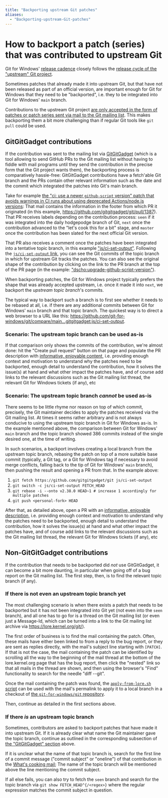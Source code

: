 ```yaml
---
title: "Backporting upstream Git patches"
aliases:
  - "Backporting-upstream-Git-patches"
---
```

# How to backport a patch (series) that was contributed to upstream Git

Git for Windows' [release cadence](https://github.com/git-for-windows/git/security/policy#supported-versions) closely follows the [release cycle of the "upstream" Git project](https://tinyurl.com/gitcal).

Sometimes patches that already made it into upstream Git, but that have not been released as part of an official version, are important enough for Git for Windows that they need to be "backported", i.e. they to be integrated into Git for Windows' `main` branch.

Contributions to the upstream Git project [are only accepted in the form of patches or patch series sent via mail to the Git mailing list](https://git-scm.com/docs/SubmittingPatches#send-patches). This makes backporting them a bit more challenging than if regular Git tools like `git pull` could be used.

## GitGitGadget contributions

If the contribution was sent to the mailing list via [GitGitGadget](https://gitgitgadget.github.io/) (which is a tool allowing to send GitHub PRs to the Git mailing list without having to fiddle with mail programs until they send the contribution in the precise form that the Git project wants them), the backporting process is comparatively hassle-free: GitGitGadget contributions have a fetch'able Git branch and the PRs contain other relevant information such as the date and the commit which integrated the patches into Git's main branch.

Take for example [the "ci: use a newer `github-script` version" patch that avoids warnings in CI runs about using deprecated Actions/node.js versions](https://lore.kernel.org/git/pull.1387.git.1667902408921.gitgitgadget@gmail.com/): That mail contains the information in the footer from which PR it originated (in this example, https://github.com/gitgitgadget/git/pull/1387). That PR receives labels depending on the contribution process: `seen` if it was integrated into the daily hodgepodge branch of Git, `next` once the contribution advanced to the "let's cook this for a bit" stage, and `master` once the contribution has been slated for the next official Git version.

That PR also receives a comment once the patches have been integrated into a tentative topic branch, in this example ["js/ci-set-output"](https://github.com/gitgitgadget/git/pull/1387#issuecomment-1307968188). Following the [`js/ci-set-output` link](https://github.com/gitgitgadget/git/commits/js/ci-set-output), you can see the Git commits of the topic branch in which for upstream Git tracks the patches. You can also see the original shape of the contribution by clicking on the link to the PR branch at the top of the PR page (in the example: ["dscho:upgrade-github-script-version"](https://github.com/dscho/git/tree/upgrade-github-script-version)).

When backporting patches, the Git for Windows project typically prefers the shape that was already accepted upstream, i.e. once it made it into `next`, we backport the _upstream topic branch_'s commits.

The typical way to backport such a branch is to first see whether it needs to be rebased at all, i.e. if there are any additional commits between Git for Windows' `main` branch and that topic branch. The quickest way is to direct a web browser to a URL like this: https://github.com/git-for-windows/git/compare/main...gitgitgadget:js/ci-set-output.

### Scenario: The upstream topic branch can be used as-is

If that comparison only shows the commits of the contribution, we're almost done: hit the "Create pull request" button on that page and populate the PR description with [informative, enjoyable content](https://github.blog/2022-06-30-write-better-commits-build-better-projects/), i.e. providing enough context and motivation to understand why the patches need to be backported, enough detail to understand the contribution, how it solves the issue(s) at hand and what other impact the patches have, and of course add links to the relevant discussions such as the Git mailing list thread, the relevant Git for Windows tickets (if any), etc

### Scenario: The upstream topic branch _cannot_ be used as-is

There seems to be little rhyme nor reason on top of which commit, precisely, the Git maintainer decides to apply the patches received via the Git mailing list. At times it seems rather arbitrary and is not always conducive to using the upstream topic branch in Git for Windows as-is. In the example mentioned above, the comparison between Git for Windows' `main` branch and the topic branch showed 386 commits instead of the single desired one, at the time of writing.

In such scenarios, a backport involves creating a local branch from the upstream topic branch, rebasing the patch on top of a more suitable base commit (typically, a Git tag, or a Git for Windows tag if necessary to avoid merge conflicts, falling back to the tip of Git for Windows' `main` branch), then pushing the result and opening a PR from that. In the example above:

1. `git fetch https://github.com/gitgitgadget/git js/ci-set-output`
2. `git switch -c js/ci-set-output FETCH_HEAD`
3. `git rebase -i --onto v2.38.0 HEAD~1 # increase 1 accordingly for multiple patches`
4. `git push <personal-fork> HEAD`

After that, as detailed above, open a PR with an [informative, enjoyable description](https://github.blog/2022-06-30-write-better-commits-build-better-projects/), i.e. providing enough context and motivation to understand why the patches need to be backported, enough detail to understand the contribution, how it solves the issue(s) at hand and what other impact the patches have, and of course add links to the relevant discussions such as the Git mailing list thread, the relevant Git for Windows tickets (if any), etc

## Non-GitGitGadget contributions

If the contribution that needs to be backported did _not_ use GitGitGadget, it can become a bit more daunting, in particular when going off of a bug report on the Git mailing list. The first step, then, is to find the relevant topic branch (if any).

### If there is not even an upstream topic branch yet

The most challenging scenario is when there exists a patch that needs to be backported but it has not been integrated into Git yet (not even into the `seen` branch), and all one has to go for is a thread on the Git mailing list (or even just a Message-Id, which can be turned into a link to the Git mailing list archive via https://lore.kernel.org/git/<message-id>).

The first order of business is to find the mail containing the patch. Often, these mails have either been linked to from a reply to the bug report, or they are sent as replies directly, with the mail's subject line starting with `[PATCH]`. If that is not the case, the mail containing the patch can be identified by scrolling all the way to the beginning of the mail thread at the bottom of the lore.kernel.org page that has the bug report, then click the "nested" link so that all mails in the thread are shown, and then using the browser's "Find" functionality to search for the needle "diff --git".

Once the mail containing the patch was found, the [`apply-from-lore.sh` script](https://github.com/git-for-windows/build-extra/blob/HEAD/apply-from-lore.sh) can be used with the mail's permalink to apply it to a local branch in a checkout of [the `git-for-windows/git` repository](https://github.com/git-for-windows/git/).

Then, continue as detailed in the first sections above.

### If there _is_ an upstream topic branch

Sometimes, contributors are asked to backport patches that have made it into upstream Git. If it is already clear what name the Git maintainer gave the topic branch, continue as outlined in the corresponding subsection of [the "GitGitGadget" section](#gitgitgadget-contributions) above.

If it is unclear what the name of that topic branch is, search for the first line of a commit message ("commit subject" or "oneline") of that contribution in the [What's cooking mail](https://github.com/git/git/blob/todo/whats-cooking.txt); The name of the topic branch will be mentioned above the line mentioning the commit subject.

If all else fails, you can also try to fetch the `seen` branch and search for the topic branch via `git show FETCH_HEAD^{/<regex>}` where the regular expression matches the commit subject in question.